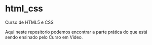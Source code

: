 # html_css
 Curso de HTML5 e CSS

 Aqui neste repositorio podemos encontrar a parte prática do que está sendo ensinado pelo Curso em Video.
